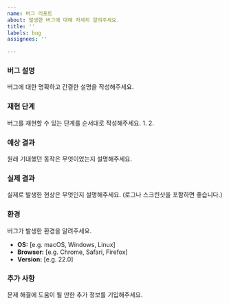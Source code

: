 ```yaml
---
name: 버그 리포트
about: 발생한 버그에 대해 자세히 알려주세요.
title: ''
labels: bug
assignees: ''

---
```


### 버그 설명
버그에 대한 명확하고 간결한 설명을 작성해주세요.

### 재현 단계
버그를 재현할 수 있는 단계를 순서대로 작성해주세요.
1. 
2. 

### 예상 결과
원래 기대했던 동작은 무엇이었는지 설명해주세요.

### 실제 결과
실제로 발생한 현상은 무엇인지 설명해주세요. (로그나 스크린샷을 포함하면 좋습니다.)

### 환경
버그가 발생한 환경을 알려주세요.
- **OS:** [e.g. macOS, Windows, Linux]
- **Browser:** [e.g. Chrome, Safari, Firefox]
- **Version:** [e.g. 22.0]

### 추가 사항
문제 해결에 도움이 될 만한 추가 정보를 기입해주세요.
